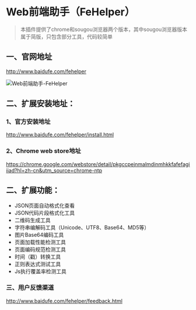 Web前端助手（FeHelper）
=============================

> 本插件提供了chrome和sougou浏览器两个版本，其中sougou浏览器版本属于简版，只包含部分工具，代码较简单

## 一、官网地址
http://www.baidufe.com/fehelper

![Web前端助手-FeHelper](/screenshot/menu.png)

## 二、扩展安装地址：
### 1、官方安装地址
http://www.baidufe.com/fehelper/install.html

### 2、Chrome web store地址
https://chrome.google.com/webstore/detail/pkgccpejnmalmdinmhkkfafefagiiiad?hl=zh-cn&utm_source=chrome-ntp


## 二、扩展功能：
* JSON页面自动格式化查看
* JSON代码片段格式化工具
* 二维码生成工具
* 字符串编解码工具（Unicode、UTF8、Base64、MD5等）
* 图片Base64编码工具
* 页面加载性能检测工具
* 页面编码规范检测工具
* 时间（戳）转换工具
* 正则表达式测试工具
* Js执行覆盖率检测工具

### 三、用户反馈渠道
http://www.baidufe.com/fehelper/feedback.html
